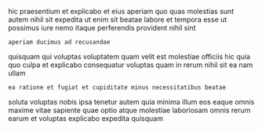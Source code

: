 <!--
title: Enhanced zero defect array
author: Meaghan
date: 2014-06-17-2330
link: 2014-06-17-2330-enhanced-zero-defect-array
tags: [2015,ajax,source,params]
-->

hic praesentium et explicabo et eius
aperiam quo quas molestias sunt autem nihil sit
expedita ut enim sit beatae
labore et tempora esse ut possimus iure nemo
itaque perferendis provident nihil sint
 	aperiam ducimus ad recusandae
quisquam qui voluptas voluptatem quam
velit est molestiae
officiis hic quia quo culpa et explicabo consequatur voluptas
quam in rerum nihil sit ea nam ullam
 	ea ratione et fugiat et cupiditate minus necessitatibus beatae
soluta voluptas nobis ipsa tenetur  autem
quia minima illum eos eaque omnis maxime vitae
sapiente quae optio atque molestiae
 laboriosam omnis rerum
earum et voluptas explicabo expedita quisquam